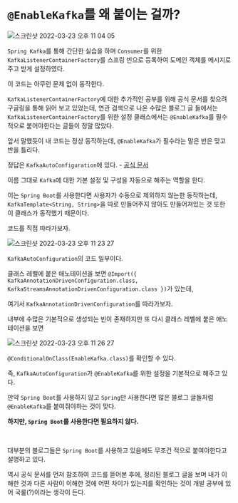 # `@EnableKafka`를 왜 붙이는 걸까?


![스크린샷 2022-03-23 오후 11 04 05](https://user-images.githubusercontent.com/60773356/159717639-fd421003-85c0-48c4-a55d-cded0aec0617.png)

`Spring Kafka`를 통해 간단한 실습을 하며 `Consumer`를 위한 `KafkaListenerContainerFactory`를 스프링 빈으로 등록하여 도메인 객체를 메시지로 주고 받게 설정하였다.

이 코드는 아무런 문제 없이 동작한다.


`KafkaListenerContainerFactory`에 대한 추가적인 공부를 위해 공식 문서를 찾으려 구글링을 통해 읽어 보고 있었는데, 연관 검색으로 나온 수많은 블로그 글 들에서는 
`KafkaListenerContainerFactory`를 위한 설정 클래스에서는 `@EnableKafka`를 필수적으로 붙어야한다는 글들이 정말 많았다.

앞서 말했듯이 내 코드는 정상 동작하는데, `@EnableKafka`가 필수라는 말은 반은 맞고 반을 틀리다.

정답은 `KafkaAutoConfiguration`에 있다. - [공식 문서](https://docs.spring.io/spring-boot/docs/current/api/org/springframework/boot/autoconfigure/kafka/KafkaAutoConfiguration.html)

이름 그대로 `Kafka`에 대한 기본 설정 및 구성을 자동으로 해주는 역할을 한다.

이는 `Spring Boot`를 사용한다면 사용자가 수동으로 제외하지 않는한 동작하는데, `KafkaTemplate<String, String>`을 따로 만들어주지 않아도 만들어져있는 것 또한 이 클래스가 동작했기 때문이다.

코드를 직접 따라가보자.

![스크린샷 2022-03-23 오후 11 23 27](https://user-images.githubusercontent.com/60773356/159721716-b89d184a-0c37-4506-bf63-b5a4e1e61e11.png)

`KafkaAutoConfiguration`의 코드 일부이다.

클래스 레벨에 붙은 애노테이션을 보면 `@Import({ KafkaAnnotationDrivenConfiguration.class, KafkaStreamsAnnotationDrivenConfiguration.class })`가 있는데,

여기서 `KafkaAnnotationDrivenConfiguration`를 따라가보자.

내부에 수많은 기본적으로 생성되는 빈이 존재하지만 또 다시 클래스 레벨에 붙은 애노테이션을 보면

![스크린샷 2022-03-23 오후 11 26 27](https://user-images.githubusercontent.com/60773356/159722268-2c20cba7-d5f0-4148-9d9e-360bf6ff4323.png)

`@ConditionalOnClass(EnableKafka.class)`를 확인할 수 있다.

즉, `KafkaAutoConfiguration`가 `@EnableKafka`를 위한 설정을 기본적으로 해주고 있다.

만약 `Spring Boot`를 사용하지 않고 `Spring`만 사용한다면 많은 블로그 글들처럼 `@EnableKafka`를 붙여줘야하는 것이 맞다.

**하지만, `Spring Boot`를 사용한다면 필요하지 않다.**

<br>

대부분의 블로그들은 `Spring Boot`를 사용하고 있음에도 무조건 적으로 붙여야한다고 설명하고 있다.

역시 공식 문서를 먼저 참조하여 코드를 뜯어본 후에, 정리된 블로그 글을 보며 내가 이해한 것과 다른 사람이 이해한 것에 어떤 차이가 있는지를 확인하는 것이 개발 공부에 있어 국룰(?)이라는 생각이 든다.
